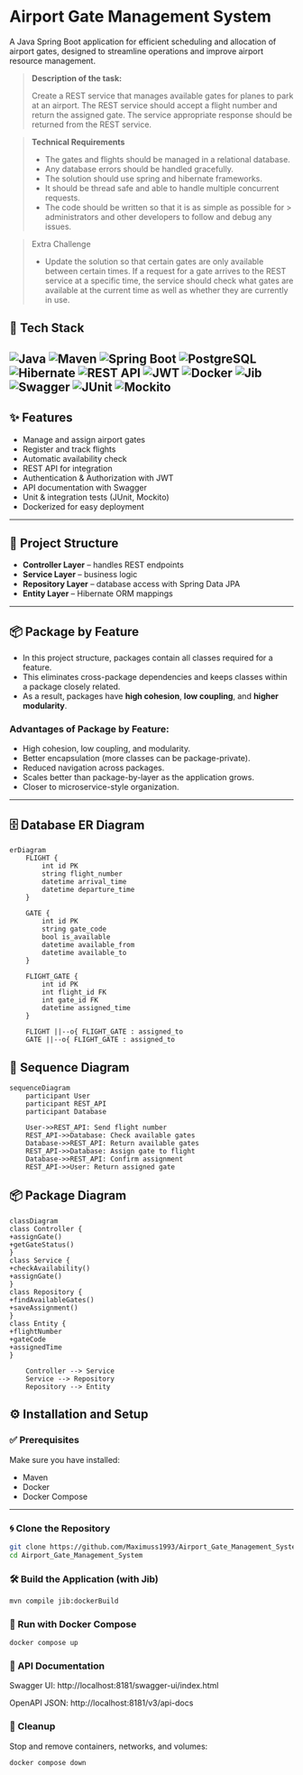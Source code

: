 # **Airport Gate Management System**
A Java Spring Boot application for efficient scheduling and allocation of airport 
gates, designed to streamline operations and improve airport resource management.

> **Description of the task:**
>
> Create a REST service that manages available gates for planes to park at an
> airport. The REST service should accept a flight number and return the
> assigned gate. The service appropriate response should be returned from
> the REST service.

> **Technical Requirements**
> - The gates and flights should be managed in a relational database.
> - Any database errors should be handled gracefully.
> - The solution should use spring and hibernate frameworks.
> - It should be thread safe and able to handle multiple concurrent requests.
> - The code should be written so that it is as simple as possible for
    > administrators and other developers to follow and debug any issues.

> Extra Challenge
> - Update the solution so that certain gates are only available between certain
    times. If a request for a gate arrives to the REST service at a specific
    time,
    the service should check what gates are available at the current time as
    well
    as whether they are currently in use.


## 🚀 Tech Stack

![Java](https://img.shields.io/badge/Java-17-blue?logo=openjdk&logoColor=white)
![Maven](https://img.shields.io/badge/Maven-Apache-red?logo=apachemaven&logoColor=white)
![Spring Boot](https://img.shields.io/badge/Spring_Boot-3-green?logo=springboot&logoColor=white)
![PostgreSQL](https://img.shields.io/badge/PostgreSQL-DB-336791?logo=postgresql&logoColor=white)
![Hibernate](https://img.shields.io/badge/Hibernate-ORM-brown?logo=hibernate&logoColor=white)
![REST API](https://img.shields.io/badge/REST-API-orange?logo=fastapi&logoColor=white)
![JWT](https://img.shields.io/badge/Auth-JWT-yellow?logo=jsonwebtokens&logoColor=white)
![Docker](https://img.shields.io/badge/Docker-Containerization-2496ED?logo=docker&logoColor=white)
![Jib](https://img.shields.io/badge/Docker-Jib-lightblue?logo=googlecloud&logoColor=white)
![Swagger](https://img.shields.io/badge/API-Docs-brightgreen?logo=swagger&logoColor=white)
![JUnit](https://img.shields.io/badge/Tests-JUnit25-brightgreen?logo=java&logoColor=white)
![Mockito](https://img.shields.io/badge/Tests-Mockito-orange?logo=java&logoColor=white)
---

## ✨ Features
- Manage and assign airport gates
- Register and track flights
- Automatic availability check
- REST API for integration
- Authentication & Authorization with JWT
- API documentation with Swagger
- Unit & integration tests (JUnit, Mockito)
- Dockerized for easy deployment
---

## 📂 Project Structure
- **Controller Layer** – handles REST endpoints
- **Service Layer** – business logic
- **Repository Layer** – database access with Spring Data JPA
- **Entity Layer** – Hibernate ORM mappings
---

## 📦 Package by Feature
- In this project structure, packages contain all classes required for a feature.
- This eliminates cross-package dependencies and keeps classes within a package closely related.
- As a result, packages have **high cohesion**, **low coupling**, and **higher modularity**.

### Advantages of Package by Feature:
- High cohesion, low coupling, and modularity.
- Better encapsulation (more classes can be package-private).
- Reduced navigation across packages.
- Scales better than package-by-layer as the application grows.
- Closer to microservice-style organization.
---

## 🗄️ Database ER Diagram
```mermaid
erDiagram
    FLIGHT {
        int id PK
        string flight_number
        datetime arrival_time
        datetime departure_time
    }

    GATE {
        int id PK
        string gate_code
        bool is_available
        datetime available_from
        datetime available_to
    }

    FLIGHT_GATE {
        int id PK
        int flight_id FK
        int gate_id FK
        datetime assigned_time
    }

    FLIGHT ||--o{ FLIGHT_GATE : assigned_to
    GATE ||--o{ FLIGHT_GATE : assigned_to
```

## 🔄 Sequence Diagram
```mermaid
sequenceDiagram
    participant User
    participant REST_API
    participant Database

    User->>REST_API: Send flight number
    REST_API->>Database: Check available gates
    Database->>REST_API: Return available gates
    REST_API->>Database: Assign gate to flight
    Database->>REST_API: Confirm assignment
    REST_API->>User: Return assigned gate
```

## 📦 Package Diagram
```mermaid
classDiagram
class Controller {
+assignGate()
+getGateStatus()
}
class Service {
+checkAvailability()
+assignGate()
}
class Repository {
+findAvailableGates()
+saveAssignment()
}
class Entity {
+flightNumber
+gateCode
+assignedTime
}

    Controller --> Service
    Service --> Repository
    Repository --> Entity
```

## ⚙️ Installation and Setup

### ✅ Prerequisites
Make sure you have installed:
- Maven
- Docker
- Docker Compose
---

### 🌀 Clone the Repository
```bash
git clone https://github.com/Maximuss1993/Airport_Gate_Management_System.git
cd Airport_Gate_Management_System
``` 

### 🛠️ Build the Application (with Jib)
```bash
mvn compile jib:dockerBuild
``` 

### 🚀 Run with Docker Compose
```bash
docker compose up
``` 

### 📖 API Documentation

Swagger UI: http://localhost:8181/swagger-ui/index.html

OpenAPI JSON: http://localhost:8181/v3/api-docs


### 🧹 Cleanup
Stop and remove containers, networks, and volumes:
```bash
docker compose down
```